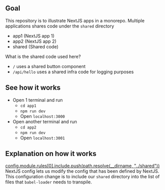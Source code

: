 ## Goal
This repository is to illustrate NextJS apps in a monorepo. Multiple applications shares code under the `shared` directory
- app1 (NextJS app 1)
- app2 (NextJS app 2)
- shared (Shared code)

What is the shared code used here?
- `/` uses a shared button component
- `/api/hello` uses a shared infra code for logging purposes

## See how it works
- Open 1 terminal and run 
  - `cd app1`
  - `npm run dev`
  - Open `localhost:3000`
- Open another terminal and run
  - `cd app2`
  - `npm run dev`
  - Open `localhost:3001`

## Explanation on how it works
[config.module.rules[0].include.push(path.resolve(__dirname, "../shared"))](app1/next.config.js#L5)
NextJS config lets us modify the config that has been defined by NextJS. This configuration change is to include our `shared` directory into the list of files that `babel-loader` needs to transpile.
